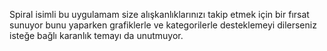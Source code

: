 Spiral isimli bu uygulamam size alışkanlıklarınızı takip etmek için bir fırsat sunuyor bunu yaparken grafiklerle ve kategorilerle desteklemeyi dilerseniz isteğe bağlı karanlık temayı da unutmuyor.
